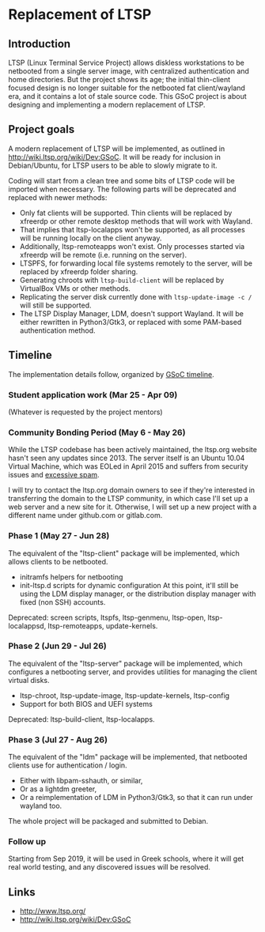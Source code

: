 # Replacement of LTSP

## Introduction
LTSP (Linux Terminal Service Project) allows diskless workstations to be netbooted from a single server image, with centralized authentication and home directories. But the project shows its age; the initial thin-client focused design is no longer suitable for the netbooted fat client/wayland era, and it contains a lot of stale source code. This GSoC project is about designing and implementing a modern replacement of LTSP.

## Project goals
A modern replacement of LTSP will be implemented, as outlined in http://wiki.ltsp.org/wiki/Dev:GSoC. It will be ready for inclusion in Debian/Ubuntu, for LTSP users to be able to slowly migrate to it.

Coding will start from a clean tree and some bits of LTSP code will be imported when necessary. The following parts will be deprecated and replaced with newer methods:
 - Only fat clients will be supported. Thin clients will be replaced by xfreerdp or other remote desktop methods that will work with Wayland.
 - That implies that ltsp-localapps won't be supported, as all processes will be running locally on the client anyway.
 - Additionally, ltsp-remoteapps won't exist. Only processes started via xfreerdp will be remote (i.e. running on the server).
 - LTSPFS, for forwarding local file systems remotely to the server, will be replaced by xfreerdp folder sharing.
 - Generating chroots with `ltsp-build-client` will be replaced by VirtualBox VMs or other methods.
 - Replicating the server disk currently done with `ltsp-update-image -c /` will still be supported.
 - The LTSP Display Manager, LDM, doesn't support Wayland. It will be either rewritten in Python3/Gtk3, or replaced with some PAM-based authentication method.

## Timeline
The implementation details follow, organized by [GSoC timeline](https://developers.google.com/open-source/gsoc/timeline).

### Student application work (Mar 25 - Apr 09)
(Whatever is requested by the project mentors)

### Community Bonding Period (May 6 - May 26)
While the LTSP codebase has been actively maintained, the ltsp.org website hasn't seen any updates since 2013. The server itself is an Ubuntu 10.04 Virtual Machine, which was EOLed in April 2015 and suffers from security issues and [excessive spam](http://wiki.ltsp.org/wiki/Special:NewPages).

I will try to contact the ltsp.org domain owners to see if they're interested in transferring the domain to the LTSP community, in which case I'll set up a web server and a new site for it. Otherwise, I will set up a new project with a different name under github.com or gitlab.com.

### Phase 1 (May 27 - Jun 28)
The equivalent of the "ltsp-client" package will be implemented, which allows clients to be netbooted.
 - initramfs helpers for netbooting
 - init-ltsp.d scripts for dynamic configuration
At this point, it'll still be using the LDM display manager, or the distribution display manager with fixed (non SSH) accounts.

Deprecated: screen scripts, ltspfs, ltsp-genmenu, ltsp-open, ltsp-localappsd, ltsp-remoteapps, update-kernels.

### Phase 2 (Jun 29 - Jul 26)
The equivalent of the "ltsp-server" package will be implemented, which configures a netbooting server, and provides utilities for managing the client virtual disks.
 - ltsp-chroot, ltsp-update-image, ltsp-update-kernels, ltsp-config
 - Support for both BIOS and UEFI systems
 
 Deprecated: ltsp-build-client, ltsp-localapps.

### Phase 3 (Jul 27 - Aug 26)
The equivalent of the "ldm" package will be implemented, that netbooted clients use for authentication / login.
 - Either with libpam-sshauth, or similar,
 - Or as a lightdm greeter,
 - Or a reimplementation of LDM in Python3/Gtk3, so that it can run under wayland too.

The whole project will be packaged and submitted to Debian.

### Follow up
Starting from Sep 2019, it will be used in Greek schools, where it will get real world testing, and any discovered issues will be resolved.

## Links
* http://www.ltsp.org/
* http://wiki.ltsp.org/wiki/Dev:GSoC
